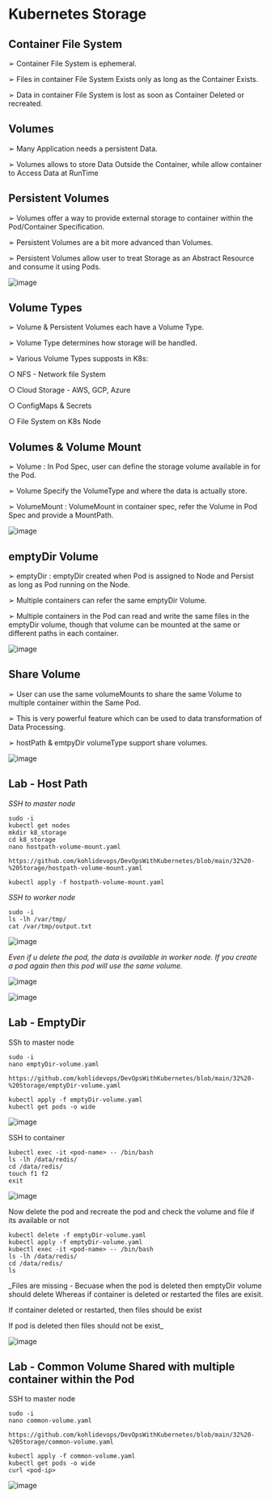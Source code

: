 # Kubernetes Storage

## Container File System

➢ Container File System is ephemeral.

➢ Files in container File System Exists only as long as the Container Exists.

➢ Data in container File System is lost as soon as Container Deleted or recreated.

## Volumes

➢ Many Application needs a persistent Data.

➢ Volumes allows to store Data Outside the Container, while allow container to Access Data at RunTime

## Persistent Volumes

➢ Volumes offer a way to provide external storage to container within the Pod/Container Specification.

➢ Persistent Volumes are a bit more advanced than Volumes.

➢ Persistent Volumes allow user to treat Storage as an Abstract Resource and consume it using Pods.

![image](https://github.com/user-attachments/assets/18472f72-cb1e-47f5-b188-5bc78f102c7c)


## Volume Types

➢ Volume & Persistent Volumes each have a Volume Type.

➢ Volume Type determines how storage will be handled.

➢ Various Volume Types supposts in K8s:

○ NFS - Network file System

○ Cloud Storage - AWS, GCP, Azure

○ ConfigMaps & Secrets

○ File System on K8s Node

## Volumes & Volume Mount

➢ Volume : In Pod Spec, user can define the storage volume available in for the Pod.

➢ Volume Specify the VolumeType and where the data is actually store.

➢ VolumeMount : VolumeMount in container spec, refer the Volume in Pod Spec and provide a MountPath.

![image](https://github.com/user-attachments/assets/d2661f72-c028-4578-86f5-2e166c75f3fb)

## emptyDir Volume

➢ emptyDir : emptyDir created when Pod is assigned to Node and Persist as long as Pod running on the Node.

➢ Multiple containers can refer the same emptyDir Volume.

➢ Multiple containers in the Pod can read and write the same files in the emptyDir volume, though that volume can be mounted at the same or different paths in each container.

![image](https://github.com/user-attachments/assets/b3c0d9aa-6e55-40e6-a576-c76aeea9f675)

## Share Volume

➢ User can use the same volumeMounts to share the same Volume to multiple container within the Same Pod.

➢ This is very powerful feature which can be used to data transformation of Data Processing.

➢ hostPath & emtpyDir volumeType support share volumes.

![image](https://github.com/user-attachments/assets/f109e270-a767-4b40-8d15-518a998131c6)


## Lab - Host Path

_SSH to master node_

```
sudo -i
kubectl get nodes
mkdir k8_storage
cd k8_storage
nano hostpath-volume-mount.yaml

https://github.com/kohlidevops/DevOpsWithKubernetes/blob/main/32%20-%20Storage/hostpath-volume-mount.yaml

kubectl apply -f hostpath-volume-mount.yaml
```

_SSH to worker node_

```
sudo -i
ls -lh /var/tmp/
cat /var/tmp/output.txt
```

![image](https://github.com/user-attachments/assets/03ea91bd-e1b9-4233-86f4-a931c27c2700)

_Even if u delete the pod, the data is available in worker node. If you create a pod again then this pod will use the same volume._

![image](https://github.com/user-attachments/assets/a4e4b208-fffc-4766-83dd-a4857b73c3e3)

![image](https://github.com/user-attachments/assets/b89550fa-c78f-450b-bf06-b11e1ddc4a3c)


## Lab - EmptyDir

SSh to master node

```
sudo -i
nano emptyDir-volume.yaml

https://github.com/kohlidevops/DevOpsWithKubernetes/blob/main/32%20-%20Storage/emptyDir-volume.yaml

kubectl apply -f emptyDir-volume.yaml
kubectl get pods -o wide
```

![image](https://github.com/user-attachments/assets/2250a8c1-b209-40a0-a2d7-febc059d7d22)

SSH to container

```
kubectl exec -it <pod-name> -- /bin/bash
ls -lh /data/redis/
cd /data/redis/
touch f1 f2
exit
```

![image](https://github.com/user-attachments/assets/170e355f-d518-4ce9-b6d7-4270fb714ae2)

Now delete the pod and recreate the pod and check the volume and file if its available or not

```
kubectl delete -f emptyDir-volume.yaml
kubectl apply -f emptyDir-volume.yaml
kubectl exec -it <pod-name> -- /bin/bash
ls -lh /data/redis/
cd /data/redis/
ls
```

_Files are missing - Becuase when the pod is deleted then emptyDir volume should delete Whereas if container is deleted or restarted the files are exisit.

If container deleted or restarted, then files should be exist

If pod is deleted then files should not be exist_

![image](https://github.com/user-attachments/assets/fbaec520-e72a-4641-9da7-a788c6e46af3)

## Lab - Common Volume Shared with multiple container within the Pod

SSH to master node

```
sudo -i
nano common-volume.yaml

https://github.com/kohlidevops/DevOpsWithKubernetes/blob/main/32%20-%20Storage/common-volume.yaml

kubectl apply -f common-volume.yaml
kubectl get pods -o wide
curl <pod-ip>
```

![image](https://github.com/user-attachments/assets/3b26c814-9071-46c3-b4a4-e98c70c428fb)



